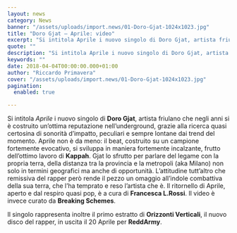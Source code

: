 ```yaml
---
layout: news
category: News
banner: "/assets/uploads/import.news/01-Doro-Gjat-1024x1023.jpg"
title: "Doro Gjat – Aprile: video"
excerpt: "Si intitola Aprile i nuovo singolo di Doro Gjat, artista friulano che negli anni si è costruito un’ottima reputazione nell’underground, grazie alla ricerca quasi certosina di sonorità d’impatto, peculiari e sempre lontane dai trend del momento. Aprile non è da meno: il beat, costruito su un campione fortemente evocativo, si sviluppa in maniera fortemente incalzante, [&hellip"
quote: ""
description: "Si intitola Aprile i nuovo singolo di Doro Gjat, artista friulano che negli anni si è costruito un’ottima reputazione nell’underground, grazie alla ricerca quasi certosina di sonorità d’impatto, peculiari e sempre lontane dai trend del momento. Aprile non è da meno: il beat, costruito su un campione fortemente evocativo, si sviluppa in maniera fortemente incalzante, [&hellip"
keywords: ""
date: 2018-04-04T00:00:00.000+01:00
author: "Riccardo Primavera"
cover: "/assets/uploads/import.news/01-Doro-Gjat-1024x1023.jpg"
pagination:
  enabled: true

---
```


Si intitola _Aprile_ i nuovo singolo di **Doro Gjat**, artista friulano che negli anni si è costruito un’ottima reputazione nell’underground, grazie alla ricerca quasi certosina di sonorità d’impatto, peculiari e sempre lontane dai trend del momento. Aprile non è da meno: il beat, costruito su un campione fortemente evocativo, si sviluppa in maniera fortemente incalzante, frutto dell’ottimo lavoro di **Kappah**. Gjat lo sfrutto per parlare del legame con la propria terra, della distanza tra la provincia e la metropoli (aka Milano) non solo in termini geografici ma anche di opportunità. L’attitudine tutt’altro che remissiva del rapper però rende il pezzo un omaggio all’indole combattiva della sua terra, che l’ha temprato e reso l’artista che è. Il ritornello di Aprile, aperto e dal respiro quasi pop, è a cura di **Francesca L.Rossi**. Il video è invece curato da **Breaking Schemes**.

Il singolo rappresenta inoltre il primo estratto di **Orizzonti Verticali**, il nuovo disco del rapper, in uscita il 20 Aprile per **ReddArmy**.